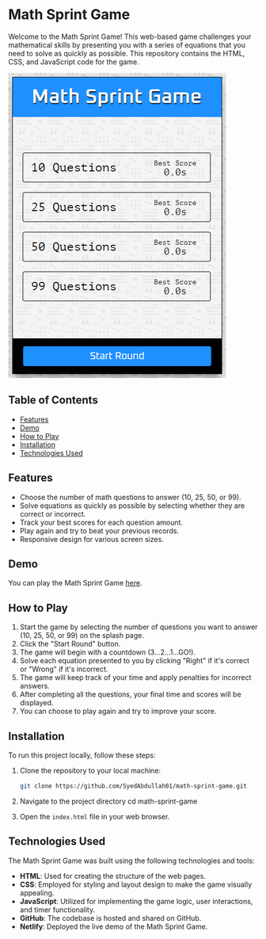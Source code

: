 # Math Sprint Game

Welcome to the Math Sprint Game! This web-based game challenges your mathematical skills by presenting you with a series of equations that you need to solve as quickly as possible. This repository contains the HTML, CSS, and JavaScript code for the game.

![math sprint game screenshot](math-game-screenshot.png)

## Table of Contents

- [Features](#features)
- [Demo](#demo)
- [How to Play](#how-to-play)
- [Installation](#installation)
- [Technologies Used](#technologies-used)


## Features

- Choose the number of math questions to answer (10, 25, 50, or 99).
- Solve equations as quickly as possible by selecting whether they are correct or incorrect.
- Track your best scores for each question amount.
- Play again and try to beat your previous records.
- Responsive design for various screen sizes.

## Demo

You can play the Math Sprint Game [here](https://math-sprint-game-js.netlify.app).

## How to Play

1. Start the game by selecting the number of questions you want to answer (10, 25, 50, or 99) on the splash page.
2. Click the "Start Round" button.
3. The game will begin with a countdown (3...2...1...GO!).
4. Solve each equation presented to you by clicking "Right" if it's correct or "Wrong" if it's incorrect.
5. The game will keep track of your time and apply penalties for incorrect answers.
6. After completing all the questions, your final time and scores will be displayed.
7. You can choose to play again and try to improve your score.

## Installation

To run this project locally, follow these steps:

1. Clone the repository to your local machine:

   ```bash
   git clone https://github.com/SyedAbdullah01/math-sprint-game.git
  1. Navigate to the project directory
     cd math-sprint-game
  2. Open the `index.html` file in your web browser.


## Technologies Used

The Math Sprint Game was built using the following technologies and tools:

- **HTML**: Used for creating the structure of the web pages.
- **CSS**: Employed for styling and layout design to make the game visually appealing.
- **JavaScript**: Utilized for implementing the game logic, user interactions, and timer functionality.
- **GitHub**: The codebase is hosted and shared on GitHub.
- **Netlify**: Deployed the live demo of the Math Sprint Game.
